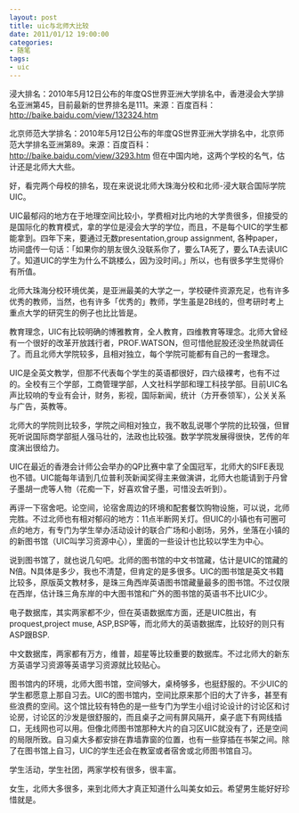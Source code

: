 ```yaml
---
layout: post
title: uic与北师大比较
date: 2011/01/12 19:00:00
categories:
- 随笔
tags:
- uic
---
```


浸大排名：2010年5月12日公布的年度QS世界亚洲大学排名中，香港浸会大学排名亚洲第45，目前最新的世界排名是111。来源：百度百科：<http://baike.baidu.com/view/132324.htm>

北京师范大学排名：2010年5月12日公布的年度QS世界亚洲大学排名中，北京师范大学排名亚洲第89。来源：百度百科：<http://baike.baidu.com/view/3293.htm> 但在中国内地，这两个学校的名气，估计还是北师大大些。

好，看完两个母校的排名，现在来说说北师大珠海分校和北师-浸大联合国际学院UIC。

UIC最郁闷的地方在于地理空间比较小，学费相对比内地的大学贵很多，但接受的是国际化的教育模式，拿的学位是浸会大学的学位，而且，不是每个UIC的学生都能拿到。四年下来，要通过无数presentation,group assignment, 各种paper，坊间盛传一句话：「如果你的朋友很久没联系你了，要么TA死了，要么TA去读UIC了。知道UIC的学生为什么不跳楼么，因为没时间。」所以，也有很多学生觉得价有所值。

北师大珠海分校环境优美，是亚洲最美的大学之一，学校硬件资源充足，也有许多优秀的教师，当然，也有许多「优秀的」教师，学生虽是2B线的，但考研时考上重点大学的研究生的例子也比比皆是。

教育理念，UIC有比较明确的博雅教育，全人教育，四维教育等理念。北师大曾经有一个很好的改革开放践行者，PROF.WATSON，但可惜他屁股还没坐热就调任了。而且北师大学院较多，且相对独立，每个学院可能都有自己的一套理念。

UIC是全英文教学，但那不代表每个学生的英语都很好，四六级裸考，也有不过的。全校有三个学部，工商管理学部，人文社科学部和理工科技学部。目前UIC名声比较响的专业有会计，财务，影视，国际新闻，统计（方开泰领军），公关关系与广告，英教等。

北师大的学院则比较多，学院之间相对独立，我不敢乱说哪个学院的比较强，但冒死听说国际商学部挺人强马壮的，法政也比较强。数学学院发展得很快，艺传的年度演出很给力。

UIC在最近的香港会计师公会举办的QP比赛中拿了全国冠军，北师大的SIFE表现也不错。UIC能每年请到几位普利茨新闻奖得主来做演讲，北师大也能请到于丹曾子墨胡一虎等人物（花痴一下，好喜欢曾子墨，可惜没去听到）。

再评一下宿舍吧。论空间，论宿舍周边的环境和配套餐饮购物设施，可以说，北师完胜。不过北师也有相对郁闷的地方：11点半断网关灯。但UIC的小镇也有可圈可点的地方，有专门为学生举办活动设计的联合广场和小剧场，另外，坐落在小镇的的新图书馆（UIC叫学习资源中心），里面的一些设计也比较以学生为中心。

说到图书馆了，就也说几句吧。北师的图书馆的中文书馆藏，估计是UIC的馆藏的N倍。N具体是多少，我也不清楚，但肯定的是多很多。UIC的图书馆是英文书籍比较多，原版英文教材多，是珠三角西岸英语图书馆藏量最多的图书馆。不过仅限在西岸，估计珠三角东岸的中大图书馆和广外的图书馆的英语书不比UIC少。

电子数据库，其实两家都不少，但在英语数据库方面，还是UIC胜出，有proquest,project muse, ASP,BSP等，而北师大的英语数据库，比较好的则只有ASP跟BSP.

中文数据库，两家都有万方，维普，超星等比较重要的数据库。不过北师大的新东方英语学习资源等英语学习资源就比较贴心。

图书馆内的环境，北师大图书馆，空间够大，桌椅够多，也挺舒服的。不少UIC的学生都愿意上那自习去。UIC的图书馆内，空间比原来那个旧的大了许多，甚至有些浪费的空间。这个馆比较有特色的是一些专门为学生小组讨论设计的讨论区和讨论房，讨论区的沙发是很舒服的，而且桌子之间有屏风隔开，桌子底下有网线插口，无线网也可以用。但像北师图书馆那种大片的自习区UIC就没有了，还是空间的局限所致。自习桌大多都安排在靠墙靠窗的位置，也有一些穿插在书架之间。除了在图书馆上自习，UIC的学生还会在教室或者宿舍或北师图书馆自习。

学生活动，学生社团，两家学校有很多，很丰富。

女生，北师大多很多，来到北师大才真正知道什么叫美女如云。希望男生能好好珍惜就是。
